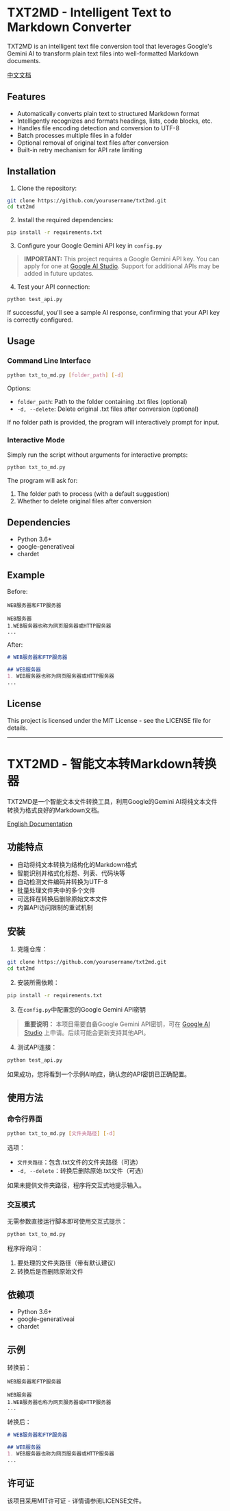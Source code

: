 # TXT2MD - Intelligent Text to Markdown Converter

TXT2MD is an intelligent text file conversion tool that leverages Google's Gemini AI to transform plain text files into well-formatted Markdown documents.

[中文文档](#txt2md---智能文本转markdown转换器)

## Features

- Automatically converts plain text to structured Markdown format
- Intelligently recognizes and formats headings, lists, code blocks, etc.
- Handles file encoding detection and conversion to UTF-8
- Batch processes multiple files in a folder
- Optional removal of original text files after conversion
- Built-in retry mechanism for API rate limiting

## Installation

1. Clone the repository:
```bash
git clone https://github.com/yourusername/txt2md.git
cd txt2md
```

2. Install the required dependencies:
```bash
pip install -r requirements.txt
```

3. Configure your Google Gemini API key in `config.py`

> **IMPORTANT:** This project requires a Google Gemini API key. You can apply for one at [Google AI Studio](https://aistudio.google.com/). Support for additional APIs may be added in future updates.

4. Test your API connection:
```bash
python test_api.py
```
If successful, you'll see a sample AI response, confirming that your API key is correctly configured.

## Usage

### Command Line Interface

```bash
python txt_to_md.py [folder_path] [-d]
```

Options:
- `folder_path`: Path to the folder containing .txt files (optional)
- `-d, --delete`: Delete original .txt files after conversion (optional)

If no folder path is provided, the program will interactively prompt for input.

### Interactive Mode

Simply run the script without arguments for interactive prompts:

```bash
python txt_to_md.py
```

The program will ask for:
1. The folder path to process (with a default suggestion)
2. Whether to delete original files after conversion

## Dependencies

- Python 3.6+
- google-generativeai
- chardet

## Example

Before:
```
WEB服务器和FTP服务器

WEB服务器
1.WEB服务器也称为网页服务器或HTTP服务器
...
```

After:
```markdown
# WEB服务器和FTP服务器

## WEB服务器
1. WEB服务器也称为网页服务器或HTTP服务器
...
```

## License

This project is licensed under the MIT License - see the LICENSE file for details.

---

# TXT2MD - 智能文本转Markdown转换器

TXT2MD是一个智能文本文件转换工具，利用Google的Gemini AI将纯文本文件转换为格式良好的Markdown文档。

[English Documentation](#txt2md---intelligent-text-to-markdown-converter)

## 功能特点

- 自动将纯文本转换为结构化的Markdown格式
- 智能识别并格式化标题、列表、代码块等
- 自动检测文件编码并转换为UTF-8
- 批量处理文件夹中的多个文件
- 可选择在转换后删除原始文本文件
- 内置API访问限制的重试机制

## 安装

1. 克隆仓库：
```bash
git clone https://github.com/yourusername/txt2md.git
cd txt2md
```

2. 安装所需依赖：
```bash
pip install -r requirements.txt
```

3. 在`config.py`中配置您的Google Gemini API密钥

> **重要说明：** 本项目需要自备Google Gemini API密钥，可在 [Google AI Studio](https://aistudio.google.com/) 上申请。后续可能会更新支持其他API。

4. 测试API连接：
```bash
python test_api.py
```
如果成功，您将看到一个示例AI响应，确认您的API密钥已正确配置。

## 使用方法

### 命令行界面

```bash
python txt_to_md.py [文件夹路径] [-d]
```

选项：
- `文件夹路径`：包含.txt文件的文件夹路径（可选）
- `-d, --delete`：转换后删除原始.txt文件（可选）

如果未提供文件夹路径，程序将交互式地提示输入。

### 交互模式

无需参数直接运行脚本即可使用交互式提示：

```bash
python txt_to_md.py
```

程序将询问：
1. 要处理的文件夹路径（带有默认建议）
2. 转换后是否删除原始文件

## 依赖项

- Python 3.6+
- google-generativeai
- chardet

## 示例

转换前：
```
WEB服务器和FTP服务器

WEB服务器
1.WEB服务器也称为网页服务器或HTTP服务器
...
```

转换后：
```markdown
# WEB服务器和FTP服务器

## WEB服务器
1. WEB服务器也称为网页服务器或HTTP服务器
...
```

## 许可证

该项目采用MIT许可证 - 详情请参阅LICENSE文件。
